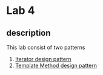 # Lab 4

##  description

This lab consist of two patterns

1. [Iterator design pattern](/src/GOF/Lab4/Iterator/)
2. [Template Method design pattern](/src/GOF/Lab4/TemplateMethod/)
